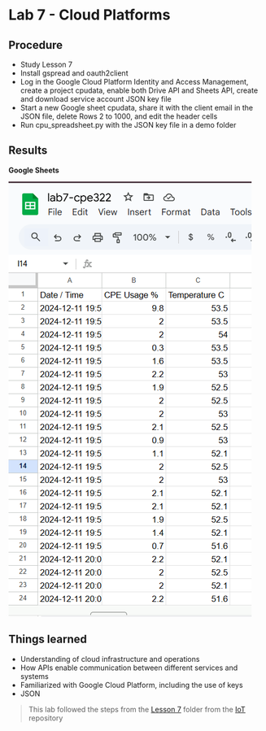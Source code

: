 # Lab 7 - Cloud Platforms

## Procedure
* Study Lesson 7 
* Install gspread and oauth2client
* Log in the Google Cloud Platform Identity and Access Management, create a project cpudata, enable both Drive API and Sheets API, create and download service account JSON key file
* Start a new Google sheet cpudata, share it with the client email in the JSON file, delete Rows 2 to 1000, and edit the header cells
* Run cpu_spreadsheet.py with the JSON key file in a demo folder

## Results
**Google Sheets**

![LAB7](Lab_7-CPE322.png)

## Things learned
* Understanding of cloud infrastructure and operations
* How APIs enable communication between different services and systems
* Familiarized with Google Cloud Platform, including the use of keys
* JSON


> This lab followed the steps from the [Lesson 7](https://github.com/kevinwlu/iot/tree/master/lesson7) folder from the [IoT](https://github.com/kevinwlu/iot/tree/master) repository
